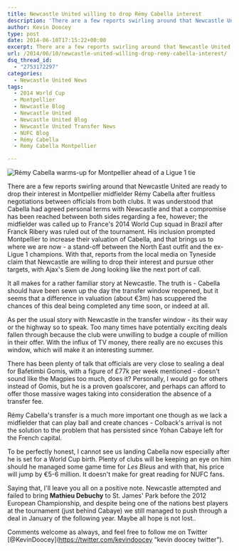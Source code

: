 ```yaml
---
title: Newcastle United willing to drop Rémy Cabella interest
description: 'There are a few reports swirling around that Newcastle United are ready to drop their interest in Montpellier midfielder Rémy Cabella after fruitless..'
author: Kevin Doocey
type: post
date: 2014-06-10T17:15:22+00:00
excerpt: There are a few reports swirling around that Newcastle United are ready to drop their interest in Montpellier midfielder Rémy Cabella after fruitless negotiations between officials from both clubs...
url: /2014/06/10/newcastle-united-willing-drop-remy-cabella-interest/
dsq_thread_id:
  - "2753172297"
categories:
  - Newcastle United News
tags:
  - 2014 World Cup
  - Montpellier
  - Newcastle Blog
  - Newcastle United
  - Newcastle United Blog
  - Newcastle United Transfer News
  - NUFC Blog
  - Rémy Cabella
  - Remy Cabella Montpellier

---
```

![Rémy Cabella warms-up for Montpellier ahead of a Ligue 1 tie](https://www.tynetime.com/wp-content/uploads/2014/06/Remy-Cabella-Montpellier-Ligue-1.jpg "Cabella - Montpellier looking to hold out for a larger fee after WC inclusion")

There are a few reports swirling around that Newcastle United are ready to drop their interest in Montpellier midfielder Rémy Cabella after fruitless negotiations between officials from both clubs. It was understood that Cabella had agreed personal terms with Newcastle and that a compromise has been reached between both sides regarding a fee, however; the midfielder was called up to France's 2014 World Cup squad in Brazil after Franck Ribery was ruled out of the tournament. His inclusion prompted Montpellier to increase their valuation of Cabella, and that brings us to where we are now - a stand-off between the North East outfit and the ex-Ligue 1 champions. With that, reports from the local media on Tyneside claim that Newcastle are willing to drop their interest and pursue other targets, with Ajax's Siem de Jong looking like the next port of call.

It all makes for a rather familiar story at Newcastle. The truth is - Cabella should have been sewn up the day the transfer window reopened, but it seems that a difference in valuation (about €3m) has scuppered the chances of this deal being completed any time soon, or indeed at all.

As per the usual story with Newcastle in the transfer window - its their way or the highway so to speak. Too many times have potentially exciting  deals fallen through because the club were unwilling to budge a couple of million in their offer. With the influx of TV money, there really are no excuses this window, which will make it an interesting summer.

There has been plenty of talk that officials are very close to sealing a deal for Bafetimbi Gomis, with a figure of £77k per week mentioned - doesn't sound like the Magpies too much, does it? Personally, I would go for others instead of Gomis, but he is a proven goalscorer, and perhaps can afford to offer those massive wages taking into consideration the absence of a transfer fee.

Rémy Cabella's transfer is a much more important one though as we lack a midfielder that can play ball and create chances - Colback's arrival is not the solution to the problem that has persisted since Yohan Cabaye left for the French capital.

To be perfectly honest, I cannot see us landing Cabella now especially after he is set for a World Cup birth. Plenty of clubs will be keeping an eye on him should he managed some game time for _Les Bleus_ and with that, his price will jump by €5-6 million. It doesn't make for great reading for NUFC fans.

Saying that, I'll leave you all on a positive note. Newcastle attempted and failed to bring **Mathieu Debuchy** to St. James' Park before the 2012 European Championship, and despite being one of the nations best players at the tournament (just behind Cabaye) we still managed to push through a deal in January of the following year. Maybe all hope is not lost..

Comments welcome as always, and feel free to follow me on Twitter [@KevinDoocey](https://twitter.com/kevindoocey “kevin doocey twitter").

